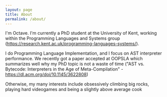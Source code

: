 ```yaml
---
layout: page
title: About
permalink: /about/
---
```


I'm Octave. I'm currently a PhD student at the University of Kent, working within the Programming Languages and Systems group (https://research.kent.ac.uk/programming-languages-systems/).

I do Programming Language Implementation, and I focus on AST interpreter performance. We recently got a paper accepted at OOPSLA which summarizes well why my PhD topic is not a waste of time ("AST vs. Bytecode: Interpreters in the Age of Meta-Compilation" - https://dl.acm.org/doi/10.1145/3622808)

Otherwise, my many interests include obsessively climbing big rocks, playing hard videogames and being a slightly above average cook